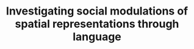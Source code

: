 ---
title: "Investigating social modulations of spatial representations through language"
description: "Humans perceive space as functional to action. Several studies have shown that humans organize space into a peripersonal (i.e., within reach) and an extrapersonal (i.e., outside reach) region.  \n
Interestingly, a lot of the actions we perform in our daily life are performed together with others. Do we adapt the way in which we parse space as near vs. far oto the position of other people when action goals are shared?  \n
We tested this hypothesis over two interactive experiments using language as a proxy for spatial representations.  \
We found that, in the context of joint action, linguistic coding of locations as proximal vs. distal is based on the position of the partner rather than oneself's.  \n
These studies (part of my PhD) are published in *Nature Scientific Reports*. The article is available here: https://www.nature.com/articles/s41598-019-51134-8"
#repo: ""
tags: ["social cognition", "language", "spatial cognition", "research methods"]
weight: 7
draft: false
---